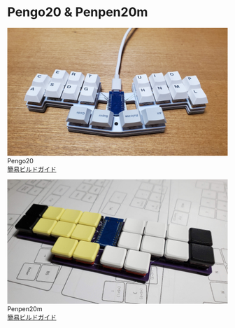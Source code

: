 # Pengo20 & Penpen20m

![Pengo20](images/pengo20intro.jpg)
Pengo20  
[簡易ビルドガイド](../pengo20)

![Penpen20m](images/penpen20.jpg)
Penpen20m  
[簡易ビルドガイド](../penpen20)

